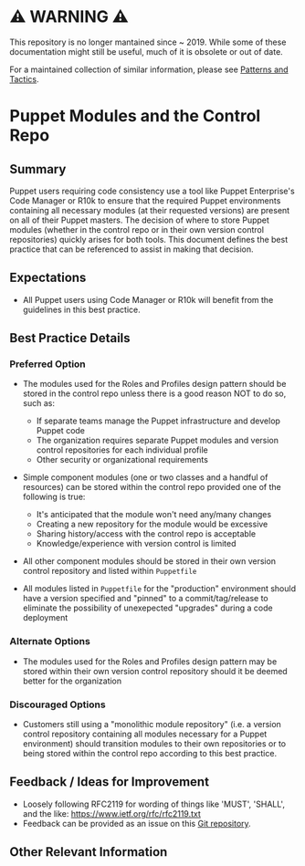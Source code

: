 # ⚠ WARNING ⚠

This repository is no longer mantained since ~ 2019. While some of these documentation might still be useful, much of it is obsolete or out of date.

For a maintained collection of similar information, please see [Patterns and Tactics](https://www.puppet.com/docs/patterns-and-tactics/latest/patterns-and-tactics.html).
# Puppet Modules and the Control Repo

## Summary

Puppet users requiring code consistency use a tool like Puppet Enterprise's Code
Manager or R10k to ensure that the required Puppet environments containing all
necessary modules (at their requested versions) are present on all of their
Puppet masters. The decision of where to store Puppet modules (whether in the
control repo or in their own version control repositories) quickly arises for
both tools. This document defines the best practice that can be referenced to
assist in making that decision.

## Expectations

* All Puppet users using Code Manager or R10k will benefit from the guidelines
  in this best practice.


## Best Practice Details

### Preferred Option

* The modules used for the Roles and Profiles design pattern should be stored in
  the control repo unless there is a good reason NOT to do so, such as:
    - If separate teams manage the Puppet infrastructure and develop Puppet code
    - The organization requires separate Puppet modules and version control
      repositories for each individual profile
    - Other security or organizational requirements

* Simple component modules (one or two classes and a handful of resources) can
  be stored within the control repo provided one of the following is true:
    - It's anticipated that the module won't need any/many changes
    - Creating a new repository for the module would be excessive
    - Sharing history/access with the control repo is acceptable
    - Knowledge/experience with version control is limited

* All other component modules should be stored in their own version control
  repository and listed within `Puppetfile`

* All modules listed in `Puppetfile` for the "production" environment should
  have a version specified and "pinned" to a commit/tag/release to eliminate the
possibility of unexepected "upgrades" during a code deployment


### Alternate Options

* The modules used for the Roles and Profiles design pattern may be stored
  within their own version control repository should it be deemed better for the
organization

### Discouraged Options

* Customers still using a "monolithic module repository" (i.e. a version control
  repository containing all modules necessary for a Puppet environment) should
transition modules to their own repositories or to being stored within the
control repo according to this best practice.


## Feedback / Ideas for Improvement

* Loosely following RFC2119 for wording of things like 'MUST', 'SHALL', and the
  like: https://www.ietf.org/rfc/rfc2119.txt
* Feedback can be provided as an issue on this [Git
  repository](https://github.com/puppetlabs/best-practices/issues).

## Other Relevant Information
